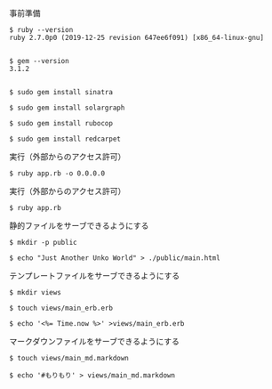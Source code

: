 事前準備

```
$ ruby --version
ruby 2.7.0p0 (2019-12-25 revision 647ee6f091) [x86_64-linux-gnu]


$ gem --version
3.1.2


$ sudo gem install sinatra

$ sudo gem install solargraph

$ sudo gem install rubocop

$ sudo gem install redcarpet
```

実行（外部からのアクセス許可）
```
$ ruby app.rb -o 0.0.0.0
```

実行（外部からのアクセス許可）
```
$ ruby app.rb
```

静的ファイルをサーブできるようにする

```
$ mkdir -p public

$ echo "Just Another Unko World" > ./public/main.html
```

テンプレートファイルをサーブできるようにする

```
$ mkdir views

$ touch views/main_erb.erb

$ echo '<%= Time.now %>' >views/main_erb.erb
```

マークダウンファイルをサーブできるようにする

```
$ touch views/main_md.markdown

$ echo '#もりもり' > views/main_md.markdown
```
